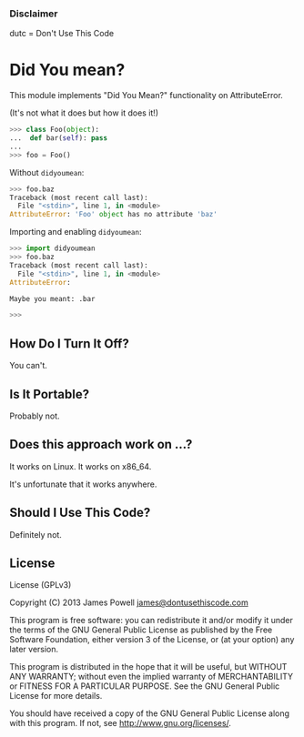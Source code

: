 ### Disclaimer

dutc = Don't Use This Code

# Did You mean?

This module implements "Did You Mean?" functionality on AttributeError.

(It's not what it does but how it does it!)

```python
>>> class Foo(object):
...  def bar(self): pass
... 
>>> foo = Foo()
```

Without `didyoumean`:

```python
>>> foo.baz
Traceback (most recent call last):
  File "<stdin>", line 1, in <module>
AttributeError: 'Foo' object has no attribute 'baz'
```

Importing and enabling `didyoumean`:

```python
>>> import didyoumean
>>> foo.baz
Traceback (most recent call last):
  File "<stdin>", line 1, in <module>
AttributeError: 

Maybe you meant: .bar

>>>
```

## How Do I Turn It Off?

You can't.

## Is It Portable?

Probably not.

## Does this approach work on ...?

It works on Linux. It works on x86_64. 

It's unfortunate that it works anywhere.

## Should I Use This Code?

Definitely not.

## License

License (GPLv3)

Copyright (C) 2013  James Powell <james@dontusethiscode.com>

This program is free software: you can redistribute it and/or modify
it under the terms of the GNU General Public License as published by
the Free Software Foundation, either version 3 of the License, or
(at your option) any later version.

This program is distributed in the hope that it will be useful,
but WITHOUT ANY WARRANTY; without even the implied warranty of
MERCHANTABILITY or FITNESS FOR A PARTICULAR PURPOSE.  See the
GNU General Public License for more details.

You should have received a copy of the GNU General Public License
along with this program.  If not, see <http://www.gnu.org/licenses/>.

